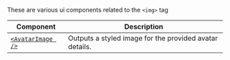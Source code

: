These are various ui components related to the `<img>` tag

| Component | Description |
| ---------- | ----------- |
|[`<AvatarImage />`](./avatar.md) | Outputs a styled image for the provided avatar details.